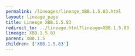 ```yaml
---
permalink: /lineages/lineage_XBB.1.5.83.html
layout: lineage_page
title: Lineage XBB.1.5.83
redirect_to: ../lineage.html?lineage=XBB.1.5.83
lineage: XBB.1.5.83
parent: XBB.1.5
children: ['XBB.1.5.83']
---
```

